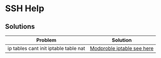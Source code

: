 # SSH Help

## Solutions

| Problem | Solution |
| --- | --- |
| ip tables cant init iptable table nat | [Modproble iptable see here](https://stackoverflow.com/a/22876662) |


